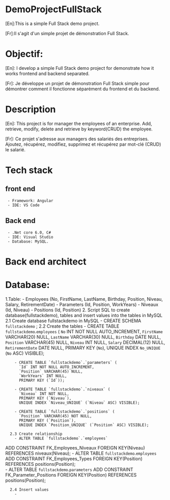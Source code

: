 # DemoProjectFullStack
[En]:This is a simple Full Stack demo project.

[Fr]:Il s'agit d'un simple projet de démonstration Full Stack.

# Objectif:
  [En]: I develop a simple Full Stack demo project for demonstrate how it works frontend and backend separated.
  
  [Fr]: Je développe un projet de démonstration Full Stack simple pour démontrer comment il fonctionne séparément du frontend et du backend.

# Description
  [En]: This project is for manager the employees of an enterprise. 
        Add, retrieve, modify, delete and retrieve by keyword(CRUD) the employee.
        
  [Fr]: Ce projet s'adresse aux managers des salariés des entreprises.
        Ajoutez, récupérez, modifiez, supprimez et récupérez par mot-clé (CRUD) le salarié.

# Tech stack
  ## front end
     - Framework: Angular
     - IDE: VS Code
  ## Back end
     - .Net core 6.0, C#
     - IDE: Visual Studio
     - Database: MySQL.
# Back end architect   

# Database:
   1.Table: 
     - Employees (No, FirstName, LastName, Birthday, Position, Niveau, Salary, RetirementDate)
     - Parameters (Id, Position, WorkYears)
     - Niveaux (Id, Niveau)
     - Positions (Id, Position)
   2. Script SQL to create database(fullstackdemo), tables and insert values into the tables in MySQL
    2.1 Create database fullstackdemo in MySQL
        - CREATE SCHEMA `fullstackdemo` ;
    2.2 Create the tables 
        - CREATE TABLE `fullstackdemo`.`employees` (
          `No` INT NOT NULL AUTO_INCREMENT,
          `FirstName` VARCHAR(20) NULL,
          `LastName` VARCHAR(30) NULL,
          `Birthday` DATE NULL,
          `Position` VARCHAR(45) NULL,
          `Niveau` INT NULL,
          `Salary` DECIMAL(12) NULL,
          `RetirementDate` DATE NULL,
          PRIMARY KEY (`No`),
          UNIQUE INDEX `No_UNIQUE` (`No` ASC) VISIBLE);
          
        - CREATE TABLE `fullstackdemo`.`parameters` (
          `Id` INT NOT NULL AUTO_INCREMENT,
          `Position` VARCHAR(45) NULL,
          `WorkYears` INT NULL,
          PRIMARY KEY (`Id`));

        - CREATE TABLE `fullstackdemo`.`niveaux` (
          `Niveau` INT NOT NULL,
          PRIMARY KEY (`Niveau`),
          UNIQUE INDEX `Niveau_UNIQUE` (`Niveau` ASC) VISIBLE);

        - CREATE TABLE `fullstackdemo`.`positions` (
          `Position` VARCHAR(45) NOT NULL,
          PRIMARY KEY (`Position`),
          UNIQUE INDEX `Position_UNIQUE` (`Position` ASC) VISIBLE);

      2.3 Create relationship
        - ALTER TABLE `fullstackdemo`.`employees`
  ADD CONSTRAINT FK_Employees_Niveaux FOREIGN KEY(Niveau) REFERENCES  niveaux(Niveau);
        - ALTER TABLE `fullstackdemo`.`employees`
  ADD CONSTRAINT FK_Employees_Types FOREIGN KEY(Position) REFERENCES  positions(Position);  
        - ALTER TABLE `fullstackdemo`.`parameters`
  ADD CONSTRAINT FK_Parameter_Positions FOREIGN KEY(Position) REFERENCES  positions(Position);

      2.4 Insert values
        - 


